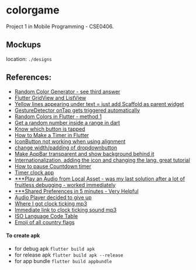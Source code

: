 # colorgame

Project 1 in Mobile Programming - CSE0406.

## Mockups

location: `./designs`

## References:

- [Random Color Generator - see third answer](https://stackoverflow.com/questions/51340588/flutter-how-can-i-make-a-random-color-generator-background/51341167)
- [Flutter GridView and ListView](https://medium.com/flutterfly-tech/flutter-listview-gridview-ce7177812b1d)
- [Yellow lines appearing under text = just add Scaffold as parent widget](https://stackoverflow.com/questions/47114639/yellow-lines-under-text-widgets-in-flutter)
- [GestureDetector onTap gets triggered automatically](https://stackoverflow.com/questions/50049683/flutter-gesturedetector-ontap-gets-triggered-automatically-how-to)
- [Random Colors in Flutter - method 1](https://www.kindacode.com/article/ways-to-create-random-colors-in-flutter/)
- [Get a random number inside a range in dart](https://stackoverflow.com/questions/13318207/how-to-get-a-random-number-from-range-in-dart)
- [Know which button is tapped](https://stackoverflow.com/questions/53152881/how-to-know-which-button-is-tapped-in-flutter)
- [How to Make a Timer in Flutter](https://www.youtube.com/watch?v=uPhhEgpyVY8)
- [IconButton not working when using alignment](https://stackoverflow.com/questions/51584388/flutter-iconbutton-not-working-when-using-alignment-or-margin-or-padding)
- [change width/padding of dropdownbutton](https://stackoverflow.com/questions/48895195/how-can-we-change-the-width-padding-of-a-flutter-dropdownmenuitem-in-a-dropdown)
- [Make AppBar transparent and show background behind it](https://stackoverflow.com/questions/53080186/make-appbar-transparent-and-show-background-image-which-is-set-to-whole-screen)
- [Internationalization, adding the icon and changing the lang, great tutorial](https://www.youtube.com/watch?v=leUDOBak2NA&list=PLyHn8N5MSsgEfPAxCytQDPATDlHwpP5rE&index=4)
- [How to pause Countdown timer](https://stackoverflow.com/questions/55384326/pause-flutter-countdown-timer)
- [Timer clock app](https://www.youtube.com/watch?v=4Zbf-PS9Q84)
- [\*\*\*Play an Audio from Local Asset - was my last solution after a lot of fruitless debugging - worked immediately](https://www.youtube.com/watch?v=apAtBy17TK4)
- [\*\*\*Shared Preferences in 5 minutes - Very Helpful](https://www.youtube.com/watch?v=uyz0HrGUamc)
- [Audio Player decided to give up](https://stackoverflow.com/questions/66009675/audio-player-decides-to-give-up-flutter-audio-cache)
- [Where I got clock ticking mp3](https://www.fesliyanstudios.com/royalty-free-sound-effects-download/clock-ticking-46)
- [Immediate link to clock ticking sound mp3](https://www.fesliyanstudios.com/play-mp3/2400)
- [ISO Language Code Table](http://www.lingoes.net/en/translator/langcode.htm)
- [Emoji of all country flags](https://flagpedia.net/emoji)

#### To create apk

- for debug apk
  `flutter build apk`
- for release apk
  `flutter build apk --release`
- for app bundle
  `flutter build appbundle`
